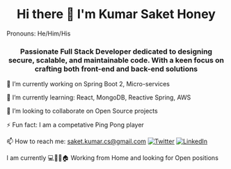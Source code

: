 <h1 align="center"> Hi there 👋 I'm Kumar Saket Honey </h1>
Pronouns: He/Him/His 
<h3 align="center">Passionate Full Stack Developer dedicated to designing secure, scalable, and maintainable code. With a keen focus on crafting both front-end and back-end solutions </h3>

 🔭 I’m currently working on Spring Boot 2, Micro-services
 
 🌱 I’m currently learning: React, MongoDB, Reactive Spring, AWS
 
 👯 I’m looking to collaborate on Open Source projects
 
 ⚡ Fun fact: I am a competative Ping Pong player

 📫 How to reach me: 
      saket.kumar.cs@gmail.com
      [![Twitter](https://example.com/twitter_logo.png)](https://twitter.com/sakethoney)
      [![LinkedIn](https://example.com/linkedin_logo.png)](https://www.linkedin.com/in/kumar-saket-honey-27a366a/)    
      
  I am currently 💻📱🧑🏠 Working from Home and looking for Open positions
